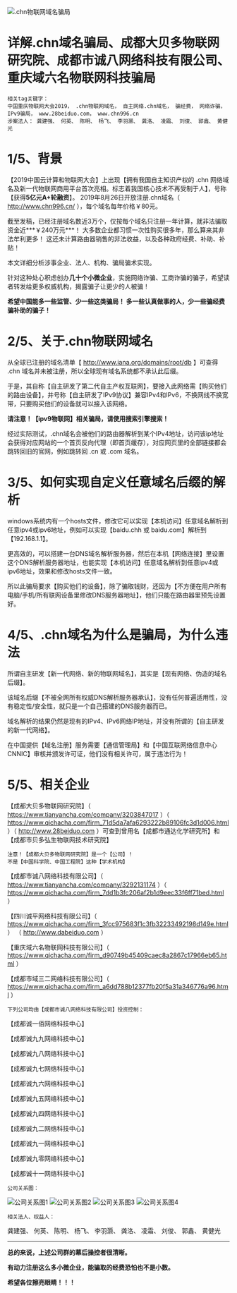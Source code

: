 ![.chn物联网域名骗局](https://github.com/jjpei/chn-/raw/master/0.png)

# 详解.chn域名骗局、成都大贝多物联网研究院、成都市诚八网络科技有限公司、重庆域六名物联网科技骗局

```
相关tag关键字： 
中国重庆物联网大会2019， .chn物联网域名， 自主网络.chn域名， 骗经费， 网络诈骗， 
IPv9骗局， www.28beiduo.com， www.chn996.cn
涉案法人： 龚建强、 何英、 陈明、 杨飞、 李羽灏、 龚洛、 凌霜、 刘俊、 郭鑫、 黄健光 
```

# 1/5、背景
【2019中国云计算和物联网大会】上出现【拥有我国自主知识产权的 .chn 网络域名及新一代物联网商用平台首次亮相。标志着我国核心技术不再受制于人】，号称【获得**5亿元A+轮融资**】。 
2019年8月26日开放注册.chn域名（ http://www.chn996.cn/ ），每个域名每年价格￥80元。 
 
截至发稿，已经注册域名数近3万个，仅按每个域名只注册一年计算，就非法骗取资金近***￥240万元***！ 
大多数企业都习惯一次性购买很多年，那么算来其非法牟利更多！ 
这还未计算路由器销售的非法收益，以及各种政府经费、补助、补贴！ 
 
本文详细分析涉事企业、法人、机构、骗局骗术实现。 

针对这种处心积虑创办**几十个小微企业**，实施网络诈骗、工商诈骗的骗子，希望读者转发给更多权威机构，揭露骗子让更少的人被骗！ 

**希望中国能多一些监管、少一些这类骗局！ 多一些认真做事的人，少一些骗经费骗补助的骗子！** 
 
 
# 2/5、关于.chn物联网域名
从全球已注册的域名清单【 http://www.iana.org/domains/root/db 】可查得 .chn 域名并未被注册，所以全球现有域名系统都不承认此后缀。 
 
于是，其自称【自主研发了第二代自主产权互联网】，要接入此网络需【购买他们的路由设备】，并号称【自主研发了IPv9协议】兼容IPv4和IPv6，不换网线不换宽带，只要购买他们的设备就可以接入该网络。 
 
**请注意！【ipv9物联网】相关骗局，请使用搜索引擎搜索！**
 
经过实际测试，.chn域名会被他们的路由器解析到某个IPv4地址，访问该ip地址会获得对应网站的一个首页反向代理（即首页缓存），对应网页里的全部链接都会跳转回旧的官网，例如跳转回 .cn 或 .com 域名。 
 
 
# 3/5、如何实现自定义任意域名后缀的解析 
windows系统内有一个hosts文件，修改它可以实现【本机访问】任意域名解析到任意ipv4或ipv6地址，例如可以实现【baidu.chh 或 baidu.com】解析到【192.168.1.1】。 
 
更高效的，可以搭建一台DNS域名解析服务器，然后在本机【网络连接】里设置这个DNS解析服务器地址，也能实现【本机访问】任意域名解析到任意ipv4或ipv6地址，效果和修改hosts文件一致。 
 
所以此骗局要求【购买他们的设备】，除了骗取钱财，还因为【不方便在用户所有电脑/手机/所有联网设备里修改DNS服务器地址】，他们只能在路由器里预先设置好。 
 
 
# 4/5、.chn域名为什么是骗局，为什么违法 
所谓自主研发【新一代网络、新的物联网域名】，其实是【现有网络、伪造的域名后缀】。 

该域名后缀【不被全网所有权威DNS解析服务器承认】，没有任何普遍适用性，没有稳定性/安全性，就只是一个自己搭建的DNS服务器而已。 

域名解析的结果仍然是现有的IPv4、IPv6网络IP地址，并没有所谓的【自主研发的新一代网络】。 
 
在中国提供【域名注册】服务需要【通信管理局】和【中国互联网络信息中心CNNIC】审核并颁发许可证，他们没有相关许可，属于违法行为！
 
 
# 5/5、相关企业 
【成都大贝多物联网研究院】（ https://www.tianyancha.com/company/3203847017 ）（ https://www.qichacha.com/firm_71d5da7afa6293222b89106fc3d1d006.html ）（ http://www.28beiduo.com ）可查到曾用名【成都市通达化学研究所】和【成都市贝多弘生物联网技术研究院】 

```
注意！【成都大贝多物联网研究院】是一个【公司】！ 
不是【中国科学院、中国工程院】这种【学术机构】 
```
  
【成都市诚八网络科技有限公司】（ https://www.tianyancha.com/company/3292131174 ）（ https://www.qichacha.com/firm_7dd1b3fc206af2b1d9eec33f6ff71bed.html ） 
 
【四川诚平网络科技有限公司】（ https://www.qichacha.com/firm_3fcc975683f1c3fb32233492198d149e.html ） （ http://www.dabeiduo.com ）
 
【重庆域六名物联网科技有限公司】（ https://www.qichacha.com/firm_d90749b45409caec8a2867c17966eb65.html ） 
 
【成都市域三二网络科技有限公司】（ https://www.qichacha.com/firm_a6dd788b12377fb20f5a31a346776a96.html ） 
 
 ```
下列公司均由【成都市诚八网络科技有限公司】投资控制：
```
 
【成都诚一佰网络科技中心】 

【成都诚九九网络科技中心】 

【成都诚九八网络科技中心】 

【成都诚九七网络科技中心】 

【成都诚九六网络科技中心】 

【成都诚九五网络科技中心】 

【成都诚九四网络科技中心】 

【成都诚九二网络科技中心】 

【成都诚九一网络科技中心】 

【成都诚九零网络科技中心】 

【成都诚十一网络科技中心】

```
公司关系图：
```
![公司关系图1](https://github.com/jjpei/chn-/raw/master/1.png)
![公司关系图2](https://github.com/jjpei/chn-/raw/master/2.png)
![公司关系图3](https://github.com/jjpei/chn-/raw/master/3.png)
![公司关系图4](https://github.com/jjpei/chn-/raw/master/4.png)
 
```
相关法人、权益人：
```
龚建强、 何英、 陈明、 杨飞、 李羽灏、 龚洛、 凌霜、 刘俊、 郭鑫、 黄健光 
 
 
----------------------------------
**总的来说，上述公司群的幕后操控者很清晰。** 

**有动力注册这么多小微企业，能骗取的经费恐怕也不是小数。** 

**希望各位擦亮眼睛！！！** 
